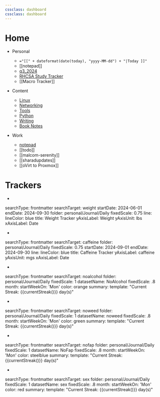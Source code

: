 ```yaml
---
cssclass: dashboard
cssclass: dashboard  
---
```

# Home
- Personal
	- `="[[" + dateformat(date(today), "yyyy-MM-dd") + "|Today ]]"`
	- [[notepad]]
	- [q3_2024](q3_2024.md)
	- [RHCSA Study Tracker](RHCSA%20Study%20Tracker.md)
	- [[Macro Tracker]]

- Content
	- [Linux](linux/_index.md)
	- [Networking](networking/_index.md)
	- [Tools](tools/_index.md)
	- [Python](python/_index.md)
	- [Writing](writing/_index.md)
	- [Book Notes](images/booknotes/_index.md)

- Work
	- [notepad](work/notepad.md)
	- [[todo]]
	- [[malcom-serenity]]
	- [[sharadupdates]]
	- [[oVirt to Proxmox]]


# Trackers
- ```tracker
searchType: frontmatter
searchTarget: weight
startDate: 2024-06-01
endDate: 2024-09-30
folder: personal/Journal/Daily
fixedScale: 0.75
line:
	lineColor: blue
	title: Weight Tracker
	yAxisLabel: Weight
	yAxisUnit: lbs
	xAxisLabel: Date
	
- ```tracker
searchType: frontmatter
searchTarget: caffeine
folder: personal/Journal/Daily
fixedScale: 0.75
startDate: 2024-09-01
endDate: 2024-09-30
line:
	lineColor: blue
	title: Caffeine Tracker
	yAxisLabel: caffeine
	yAxisUnit: mgs
	xAxisLabel: Date

- ```tracker
searchType: frontmatter
searchTarget: noalcohol
folder: personal/Journal/Daily
fixedScale: 1
datasetName: NoAlcohol
fixedScale: .8
month:
	startWeekOn: 'Mon'
	color: orange
summary:
	template: "Current Streak: {{currentStreak()}} day(s)"

- ```tracker
searchType: frontmatter
searchTarget: noweed
folder: personal/Journal/Daily
fixedScale: 1
datasetName: noweed
fixedScale: .8
month:
	startWeekOn: 'Mon'
	color: green
summary:
	template: "Current Streak: {{currentStreak()}} day(s)"

- ```tracker
searchType: frontmatter
searchTarget: nofap
folder: personal/Journal/Daily
fixedScale: 1
datasetName: NoFap
fixedScale: .8
month:
	startWeekOn: 'Mon'
	color: steelblue
summary:
	template: "Current Streak: {{currentStreak()}} day(s)"

- ```tracker
searchType: frontmatter
searchTarget: sex
folder: personal/Journal/Daily
fixedScale: 1
datasetName: sex
fixedScale: .8
month:
	startWeekOn: 'Mon'
	color: red
summary:
	template: "Current Streak: {{currentStreak()}} day(s)"






